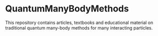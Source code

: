 # QuantumManyBodyMethods
This repository contains articles, textbooks and educational material on traditional quantum many-body methods for many interacting particles.
